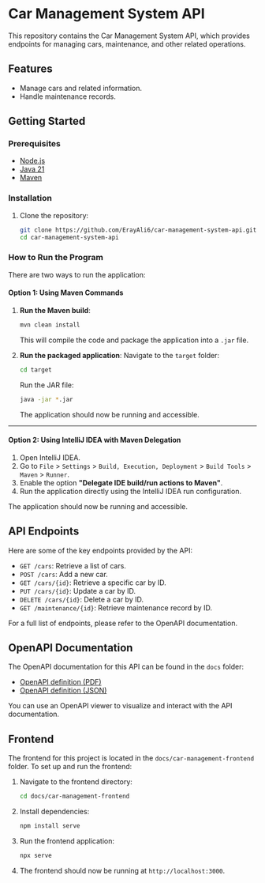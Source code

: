 # Car Management System API

This repository contains the Car Management System API, which provides endpoints for managing cars, maintenance, and other related operations. 

## Features

- Manage cars and related information.
- Handle maintenance records.

## Getting Started

### Prerequisites

- [Node.js](https://nodejs.org/)
- [Java 21](https://www.oracle.com/java/technologies/javase-jdk21-downloads.html)
- [Maven](https://maven.apache.org/download.cgi)

### Installation

1. Clone the repository:
    ```bash
    git clone https://github.com/ErayAli6/car-management-system-api.git
    cd car-management-system-api
    ```

### How to Run the Program

There are two ways to run the application:

#### Option 1: Using Maven Commands
1. **Run the Maven build**:
    ```bash
    mvn clean install
    ```
   This will compile the code and package the application into a `.jar` file.

2. **Run the packaged application**:
   Navigate to the `target` folder:
    ```bash
    cd target
    ```
   Run the JAR file:
    ```bash
    java -jar *.jar
    ```
   The application should now be running and accessible.

---

#### Option 2: Using IntelliJ IDEA with Maven Delegation
1. Open IntelliJ IDEA.
2. Go to `File` > `Settings` > `Build, Execution, Deployment` > `Build Tools` > `Maven` > `Runner`.
3. Enable the option **"Delegate IDE build/run actions to Maven"**.
4. Run the application directly using the IntelliJ IDEA run configuration.

The application should now be running and accessible.

## API Endpoints

Here are some of the key endpoints provided by the API:

- `GET /cars`: Retrieve a list of cars.
- `POST /cars`: Add a new car.
- `GET /cars/{id}`: Retrieve a specific car by ID.
- `PUT /cars/{id}`: Update a car by ID.
- `DELETE /cars/{id}`: Delete a car by ID.
- `GET /maintenance/{id}`: Retrieve maintenance record by ID.

For a full list of endpoints, please refer to the OpenAPI documentation.

## OpenAPI Documentation

The OpenAPI documentation for this API can be found in the `docs` folder:

- [OpenAPI definition (PDF)](docs/CarManagementApi%20-%20OpenAPI%20definition.pdf)
- [OpenAPI definition (JSON)](docs/car-management-api-docs.json)

You can use an OpenAPI viewer to visualize and interact with the API documentation.

## Frontend

The frontend for this project is located in the `docs/car-management-frontend` folder. To set up and run the frontend:

1. Navigate to the frontend directory:
    ```bash
    cd docs/car-management-frontend
    ```

2. Install dependencies:
    ```bash
    npm install serve
    ```

3. Run the frontend application:
    ```bash
    npx serve
    ```

4. The frontend should now be running at `http://localhost:3000`.
